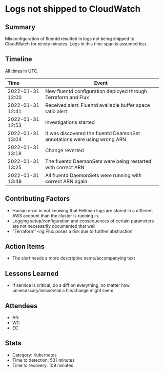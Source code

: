 # Logs not shipped to CloudWatch

## Summary

Misconfiguration of fluentd resulted in logs not being shipped to CloudWatch for ninety minutes. Logs in this time span is assumed lost.

## Timeline

All times in UTC.

| Time             | Event                                                                    |
| :--------------- | ------------------------------------------------------------------------ |
| 2022-01-31 12:00 | New fluentd configuration deployed through Terraform and Flux            |
| 2022-01-31 12:41 | Received alert: Fluentd available buffer space ratio alert               |
| 2022-01-31 12:53 | Investigations started                                                   |
| 2022-01-31 13:04 | It was discovered the fluentd DeamonSet annotations were using wrong ARN |
| 2022-01-31 13:18 | Change reverted                                                          |
| 2022-01-31 13:25 | The fluentd DaemonSets were being restarted with correct ARN             |
| 2022-01-31 13:49 | All fluentd DaemonSets were running with correct ARN again               |

## Contributing Factors

- Human error in not knowing that Hellman logs are stored in a different AWS account than the cluster is running in.
- Logging setup/configuration and consequences of certain parameters are not necessarily documented that well
- "Terraform"-ing Flux poses a risk due to further abstraction

## Action Items

- The alert needs a more descriptive name/accompanying text

## Lessons Learned

- If service is critical, do a diff on everything, no matter how unnecessary/inessential a file/change might seem

## Attendees

- AN
- WC
- EC

## Stats

- Category: Kubernetes
- Time to detection: 53? minutes
- Time to recovery: 109 minutes
